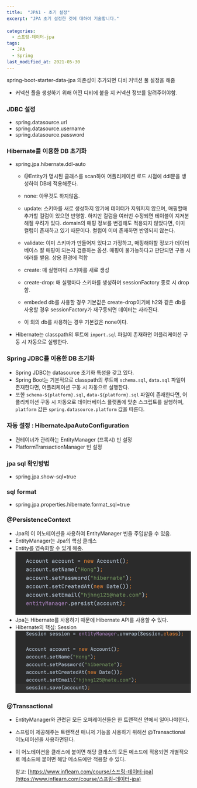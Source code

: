 ```yaml
---
title:  "JPA1 - 초기 설정"
excerpt: "JPA 초기 설정한 것에 대하여 기술합니다."

categories:
  - 스프링-데이터-jpa
tags:
  - JPA
  - Spring
last_modified_at: 2021-05-30
---
```

 
spring-boot-starter-data-jpa 의존성이 추가되면 디비 커넥션 풀 설정을 해줌 
 - 커넥션 풀을 생성하기 위해 어떤 디비에 붙을 지 커넥션 정보를 알려주어야함.

### JDBC 설정
* spring.datasource.url 
* spring.datasource.username
* spring.datasource.password

### Hibernate를 이용한 DB 초기화  
* spring.jpa.hibernate.ddl-auto
  - @Entity가 명시된 클래스를 scan하여 어플리케이션 로드 시점에 ddl문을 생성하여 DB에 적용해준다.
  - none: 아무것도 하지않음.
  - update: 스키마를 새로 생성하지 않기에 데이터가 지워지지 않으며, 매핑할때 추가할 컬럼이 있으면 반영함. 하지만 컬럼을 여러번 수정되면 테이블이 지저분해질 우려가 있다. domain의 매핑 정보를 변경해도 적용되지 않았다면, 이미 컬럼이 존재하고 있기 때문이다. 컬럼이 이미 존재하면 반영되지 않는다.

  - validate: 이미 스키마가 만들어져 있다고 가정하고, 매핑해야할 정보가 데이터베이스 잘 매핑이 되는지 검증하는 옵션. 매핑이 불가능하다고 판단되면 구동 시 에러를 뱉음. 상용 환경에 적합
  - create: 매 실행마다 스키마를 새로 생성
  - create-drop: 매 실행마다 스키마를 생성하며 sessionFactory 종료 시 drop 함.

  - embeded db를 사용할 경우 기본값은 create-drop이기에 h2와 같은 db를 사용할 경우 sessionFactory가 재구동되면 데이터는 사라진다.
  - 이 외의 db를 사용하는 경우 기본값은 none이다.
* Hibernate는 classpath의 루트에 `import.sql` 파일이 존재하면 어플리케이션 구동 시 자동으로 실행한다.

### Spring JDBC를 이용한 DB 초기화  
* Spring JDBC는 datasource 초기화 특성을 갖고 있다.
* Spring Boot는 기본적으로 classpath의 루트에 `schema.sql`, `data.sql` 파일이 존재한다면, 어플리케이션 구동 시 자동으로 실행한다.
* 또한 `schema-${platform}.sql`, `data-${platform}.sql` 파일이 존재한다면, 어플리케이션 구동 시 자동으로 데이터베이스 플랫폼에 맞춘 스크립트를 실행하며, `platform` 값은 `spring.datasource.platform` 값을 따른다.


### 자동 설정 : HibernateJpaAutoConfiguration
* 컨테이너가 관리하는 EntityManager (프록시) 빈 설정
* PlatformTransactionManager 빈 설정

### jpa sql 확인방법
* spring.jpa.show-sql=true

### sql format
* spring.jpa.properties.hibernate.format_sql=true

### @PersistenceContext
* Jpa의 이 어노테이션을 사용하여 EntityManager 빈을 주입받을 수 있음.
* EntityManager는 Jpa의 핵심 클래스
* Entity를 영속화할 수 있게 해줌.
![1](/assets/images/jpa_persist.png)
* Jpa는 Hibernate를 사용하기 때문에 Hibernate API를 사용할 수 있다. 
* Hibernate의 핵심: Session
![1](/assets/images/hibernate_api.png)

### @Transactional
* EntityManager와 관련된 모든 오퍼레이션들은 한 트랜잭션 안에서 일어나야한다.
* 스프링이 제공해주는 트랜잭션 매니저 기능을 사용하기 위해선 
@Transactional 어노테이션을 사용하면된다.
* 이 어노테이션을 클래스에 붙이면 해당 클래스의 모든 메소드에 적용되면 개별적으로 메소드에 붙이면 해당 메소드에만 적용할 수 있다.


  참고: [https://www.inflearn.com/course/스프링-데이터-jpa](https://www.inflearn.com/course/스프링-데이터-jpa)